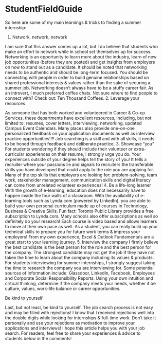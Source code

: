 # StudentFieldGuide


So here are some of my main learnings & tricks to finding a summer internship:
1.    Network, network, network

I am sure that this answer comes up a lot, but I do believe that students who make an effort to network while in school set themselves up for success. Networking is an opportunity to learn more about the industry, learn of new job opportunities (before they are posted) and get insights from employers on how to stand out as a candidate. It should be noted that networking needs to be authentic and should be long-term focused. You should be connecting with people in order to build genuine relationships based on shared professional interests & values rather than the sake of securing a summer job. Networking doesn’t always have to be a stuffy career fair. As an introvert, I much preferred coffee chats. Not sure where to find people to connect with? Check out: Ten Thousand Coffees.
2.    Leverage your resources

As someone that has both worked and volunteered in Career & Co-op Services, these departments have excellent resources, including, but not limited to: resumes, cover letters, interviewing, networking, updated Campus Event Calendars. Many places also provide one-on-one personalized feedback on your application documents as well as interview practice opportunities!!!! Job searching is a skill and with all skills, it needs to be honed through feedback and deliberate practice.
3.    Showcase “you”
For students wondering if they should include their volunteer or extra-curricular experiences on their resume, I strongly urge you do. Your experiences outside of your degree helps tell the story of you! It tells a recruiter where your passions lie and signals to recruiters the transferable skills you have developed that could apply to the role you are applying for. Many of the top skills that employers are looking for: problem-solving, team work, stakeholder management, communication skills and digital literacy can come from unrelated volunteer experiences!
4.    Be a life-long learner
With the growth of e-learning, education does not necessarily have to happen inside the four walls of a classroom. With the availability of e-learning tools such as Lynda.com (powered by LinkedIn), you are able to build your own personal curriculum made up of courses in Technology, Business & Creative Skills. Fun fact: Toronto Public Library provides a free subscription to Lynda.com. Many schools also offer subscriptions as well so definitely do your research! Each course is video based and allows learners to move at their own pace as well. As a student, you can really build up your technical skills to prepare you for future work terms & impress your employers! From my own experience, Excel & Outlook Fundamentals are a great start to your learning journey.
5.    Interview the company
I firmly believe the best candidate is the best person for the role and the best person for the company. The strongest candidate may not get the job if they have not taken the time to learn about the company including its values & products. For students interviewing for summer internships, I strongly suggest taking the time to research the company you are interviewing for. Some potential sources of information include: Glassdoor, LinkedIn, Facebook, Employees and Corporate Social Responsibility Reports. Using your own intuition and critical thinking, determine if the company meets your needs, whether it be culture, values, work-life balance or career opportunities.

Be kind to yourself

Last, but not least, be kind to yourself. The job search process is not easy and may be filled with rejections! I know that I received rejections well into the double digits while looking for internships & full-time work. Don’t take it personally and use your rejections as motivation to improve your applications and interviews! I hope this article helps you with your job search. For readers, feel free to share your experiences & advice to students below in the comments!
